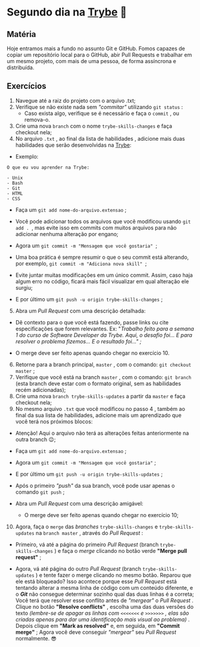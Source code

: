 
# Segundo dia na [Trybe](betrybe.com "Trybe's Homepage") :rocket:

## Matéria
Hoje entramos mais a fundo no assunto Git e GitHub. Fomos capazes de copiar um repositório local para o GitHub, abir Pull Requests e trabalhar em um mesmo projeto, com mais de uma pessoa, de forma assíncrona e distribuída.

## Exercícios
1. Navegue até a raiz do projeto com o arquivo .txt;
2. Verifique se não existe nada sem _"commitar"_ utilizando `git status` :
	- Caso exista algo, verifique se é necessário e faça o `commit` , ou remova-o.
4. Crie uma nova `branch` com o nome `trybe-skills-changes` e faça checkout nela;
5. No arquivo `.txt` , ao final da lista de habilidades , adicione mais duas habilidades que serão desenvolvidas na [Trybe](betrybe.com "Trybe's Homepage"):
- Exemplo:
```
O que eu vou aprender na Trybe:

- Unix
- Bash
- Git
- HTML
- CSS
```
- Faça um `git add nome-do-arquivo.extensao` ;

- Você pode adicionar todos os arquivos que você modificou usando `git add . `, mas evite isso em commits com muitos arquivos para não adicionar nenhuma alteração por engano;

- Agora um `git commit -m "Mensagem que você gostaria" `;

- Uma boa prática é sempre resumir o que o seu commit está alterando, por exemplo, `git commit -m "Adiciona nova skill" `;

- Evite juntar muitas modificações em um único commit. Assim, caso haja algum erro no código, ficará mais fácil visualizar em qual alteração ele surgiu;

- E por último um `git push -u origin trybe-skills-changes` ;

5. Abra um _Pull Request_ com uma descrição detalhada:
- Dê contexto para o que você está fazendo, passe links ou cite especificações que forem relevantes. Ex: "_Trabalho feito para a semana 1 do curso de Software Developer da Trybe. Aqui, o desafio foi... E para resolver o problema fizemos... E o resultado foi..." ;_

- O merge deve ser feito apenas quando chegar no exercício 10.

6. Retorne para a branch principal, `master` , com o comando: `git checkout master` ;
7. Verifique que você está na branch `master` , com o comando: `git branch` (esta branch deve estar com o formato original, sem as habilidades recém adicionadas);
8. Crie uma nova `branch trybe-skills-updates` a partir da `master` e faça checkout nela;
9. No mesmo arquivo `.txt` que você modificou no passo 4 , também ao final da sua lista de habilidades, adicione mais um aprendizado que você terá nos próximos blocos:
- Atenção! Aqui o arquivo não terá as alterações feitas anteriormente na outra branch 😉;

- Faça um `git add nome-do-arquivo.extensao` ;

- Agora um `git commit -m "Mensagem que você gostaria"` ;

- E por último um `git push -u origin trybe-skills-updates` ;

- Após o primeiro _"push"_ da sua branch, você pode usar apenas o comando `git push` ;

- Abra um _Pull Request_ com uma descrição amigável:
	- O merge deve ser feito apenas quando chegar no exercício 10;
	
10. Agora, faça o `merge` das _branches_ `trybe-skills-changes` e `trybe-skills-updates` na `branch master` , através do _Pull Request_ :

- Primeiro, vá até a página do primeiro _Pull Request_ (branch `trybe-skills-changes` ) e faça o _merge_ clicando no botão verde **"Merge pull request"** ;

- Agora, vá até página do outro _Pull Request_ (branch `trybe-skills-updates` ) e tente fazer o merge clicando no mesmo botão. Reparou que ele está bloqueado? Isso acontece porque esse _Pull Request_ está tentando alterar a mesma linha de código com um conteúdo diferente, e o **_Git_** não consegue determinar sozinho qual das duas linhas é a correta;
Você terá que resolver esse conflito antes de _"mergear"_ o _Pull Request_ . Clique no botão **"Resolve conflicts"** , escolha uma das duas versões do texto _(lembre-se de apagar as linhas com `<<<<<<<` e `>>>>>>>` , elas são criadas apenas para dar uma identificação mais visual ao problema)_ . Depois clique em **"Mark as resolved"** e, em seguida, em **"Commit merge"** ;
Agora você deve conseguir *"mergear"* seu *Pull Request* normalmente. 😎
